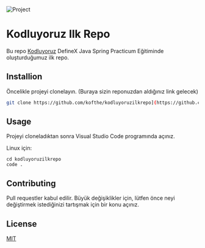 ![Project](https://www.hizliresim.com/sq7n2bp)

# Kodluyoruz Ilk Repo

Bu repo [Kodluyoruz](https://www.kodluyoruz.org) DefineX Java Spring Practicum Eğitiminde oluşturduğumuz ilk repo.


## Installion

Öncelikle projeyi clonelayın. (Buraya sizin reponuzdan aldığınız link gelecek)

```bash
git clone https://github.com/kofthe/kodluyoruzilkrepo](https://github.com/kofthe/kodluyoruzilkrepo
```

## Usage

Projeyi cloneladıktan sonra Visual Studio Code programında açınız.

Linux için:

```linux
cd kodluyoruzilkrepo
code .
```

## Contributing

Pull requestler kabul edilir. Büyük değişiklikler için, lütfen önce neyi değiştirmek istediğinizi tartışmak için bir konu açınız.

## License

[MIT](https://choosealicense.com/licenses/mit/)